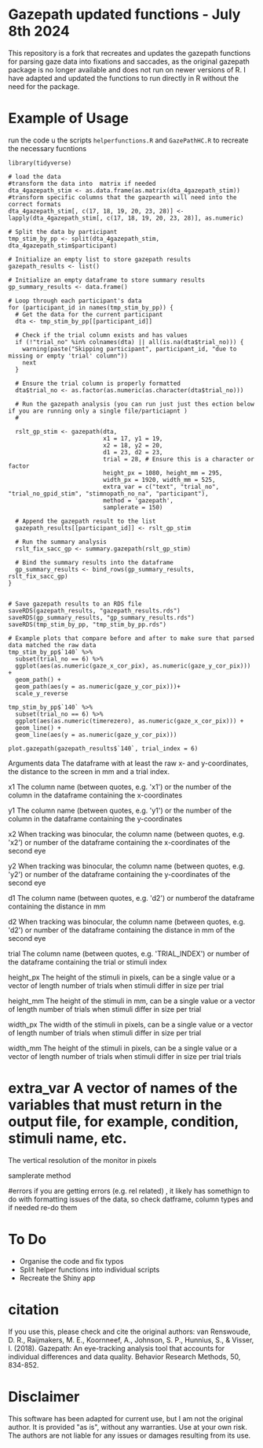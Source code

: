 # Gazepath updated functions - July 8th 2024
This repository is a fork that recreates and updates the gazepath functions for parsing gaze data into fixations and saccades, as the original gazepath package is no longer available and does not run on newer versions of R. I have adapted and updated the functions to run directly in R without the need for the package.


# Example of Usage
run the code u the scripts ```helperfunctions.R``` and  ```GazePathHC.R``` to recreate the necessary fucntions


```
library(tidyverse)

# load the data
#transform the data into  matrix if needed
dta_4gazepath_stim <- as.data.frame(as.matrix(dta_4gazepath_stim))
#transform specific columns that the gazpearth will need into the correct formats
dta_4gazepath_stim[, c(17, 18, 19, 20, 23, 28)] <- lapply(dta_4gazepath_stim[, c(17, 18, 19, 20, 23, 28)], as.numeric)

# Split the data by participant
tmp_stim_by_pp <- split(dta_4gazepath_stim, dta_4gazepath_stim$participant)

# Initialize an empty list to store gazepath results
gazepath_results <- list()

# Initialize an empty dataframe to store summary results
gp_summary_results <- data.frame()

# Loop through each participant's data
for (participant_id in names(tmp_stim_by_pp)) {
  # Get the data for the current participant
  dta <- tmp_stim_by_pp[[participant_id]]

  # Check if the trial column exists and has values
  if (!"trial_no" %in% colnames(dta) || all(is.na(dta$trial_no))) {
    warning(paste("Skipping participant", participant_id, "due to missing or empty 'trial' column"))
    next
  }

  # Ensure the trial column is properly formatted
  dta$trial_no <- as.factor(as.numeric(as.character(dta$trial_no)))

  # Run the gazepath analysis (you can run just just thes ection below if you are running only a single file/particiapnt )
  #
  
  rslt_gp_stim <- gazepath(dta, 
                           x1 = 17, y1 = 19, 
                           x2 = 18, y2 = 20,
                           d1 = 23, d2 = 23,
                           trial = 28, # Ensure this is a character or factor
                           height_px = 1080, height_mm = 295,
                           width_px = 1920, width_mm = 525,
                           extra_var = c("text", "trial_no", "trial_no_gpid_stim", "stimnopath_no_na", "participant"),
                           method = 'gazepath',
                           samplerate = 150)

  # Append the gazepath result to the list
  gazepath_results[[participant_id]] <- rslt_gp_stim

  # Run the summary analysis
  rslt_fix_sacc_gp <- summary.gazepath(rslt_gp_stim)

  # Bind the summary results into the dataframe
  gp_summary_results <- bind_rows(gp_summary_results, rslt_fix_sacc_gp)
}


# Save gazepath results to an RDS file
saveRDS(gazepath_results, "gazepath_results.rds")
saveRDS(gp_summary_results, "gp_summary_results.rds")
saveRDS(tmp_stim_by_pp, "tmp_stim_by_pp.rds")

# Example plots that compare before and after to make sure that parsed data matched the raw data
tmp_stim_by_pp$`140` %>%
  subset(trial_no == 6) %>%
  ggplot(aes(as.numeric(gaze_x_cor_pix), as.numeric(gaze_y_cor_pix))) +
  geom_path() +
  geom_path(aes(y = as.numeric(gaze_y_cor_pix)))+
  scale_y_reverse

tmp_stim_by_pp$`140` %>%
  subset(trial_no == 6) %>%
  ggplot(aes(as.numeric(timerezero), as.numeric(gaze_x_cor_pix))) +
  geom_line() +
  geom_line(aes(y = as.numeric(gaze_y_cor_pix)))

plot.gazepath(gazepath_results$`140`, trial_index = 6)

```


 Arguments
data
The dataframe with at least the raw x- and y-coordinates, the distance to the screen in mm and a trial index.

x1
The column name (between quotes, e.g. 'x1') or the number of the column in the dataframe containing the x-coordinates

y1
The column name (between quotes, e.g. 'y1') or the number of the column in the dataframe containing the y-coordinates

x2
When tracking was binocular, the column name (between quotes, e.g. 'x2') or number of the dataframe containing the x-coordinates of the second eye

y2
When tracking was binocular, the column name (between quotes, e.g. 'y2') or number of the dataframe containing the y-coordinates of the second eye

d1
The column name (between quotes, e.g. 'd2') or numberof the dataframe containing the distance in mm

d2
When tracking was binocular, the column name (between quotes, e.g. 'd2') or number of the dataframe containing the distance in mm of the second eye

trial
The column name (between quotes, e.g. 'TRIAL_INDEX') or number of the dataframe containing the trial or stimuli index

height_px
The height of the stimuli in pixels, can be a single value or a vector of length number of trials when stimuli differ in size per trial

height_mm
The height of the stimuli in mm, can be a single value or a vector of length number of trials when stimuli differ in size per trial

width_px
The width of the stimuli in pixels, can be a single value or a vector of length number of trials when stimuli differ in size per trial

width_mm
The height of the stimuli in pixels, can be a single value or a vector of length number of trials when stimuli differ in size per trial trials

# extra_var A vector of names of the variables that must return in the output file, for example, condition, stimuli name, etc.

The vertical resolution of the monitor in pixels

samplerate
method


#errors
if you are getting errors (e.g. rel related) , it likely has somethign to do with formatting issues of the data, so check datframe, column types and if needed re-do them

# To Do
- Organise the code and fix typos
- Split helper functions into individual scripts
- Recreate the Shiny app


# citation

If you use this, please check and cite the original authors:
van Renswoude, D. R., Raijmakers, M. E., Koornneef, A., Johnson, S. P., Hunnius, S., & Visser, I. (2018). Gazepath: An eye-tracking analysis tool that accounts for individual differences and data quality. Behavior Research Methods, 50, 834-852.


# Disclaimer
This software has been adapted for current use, but I am not the original author. It is provided "as is", without any warranties. Use at your own risk. The authors are not liable for any issues or damages resulting from its use.



